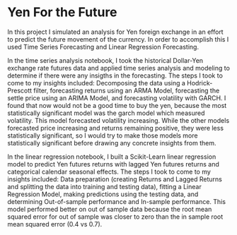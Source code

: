 # Yen For the Future

In this project I simulated an analysis for Yen foreign exchange in an effort to predict the future movement of the currency. In order to accomplish this I used Time Series Forecasting and Linear Regression Forecasting. 

In the time series analysis notebook, I took the historical Dollar-Yen exchange rate futures data and applied time series analysis and modeling to determine if there were any insigths in the forecasting. The steps I took to come to my insights included: Decomposing the data using a Hodrick-Prescott filter, forecasting returns using an ARMA Model, forecasting the settle price using an ARIMA Model, and forecasting volatility with GARCH. I found that now would not be a good time to buy the yen, because the most statistically significant model was the garch model which measured volatility. This model forecasted volatility increasing. While the other models forecasted price increasing and returns remaining positive, they were less statistically significant, so I would try to make those models more statistically significant before drawing any concrete insights from them.

In the linear regression notebook, I built a Scikit-Learn linear regression model to predict Yen futures returns with lagged Yen futures returns and categorical calendar seasonal effects. The steps I took to come to my insights included: Data preparation (creating Returns and Lagged Returns and splitting the data into training and testing data), fitting a Linear Regression Model, making predictions using the testing data, and determining Out-of-sample performance and In-sample performance. This model performed better on out of sample data because the root mean squared error for out of sample was closer to zero than the in sample root mean squared error (0.4 vs 0.7).
